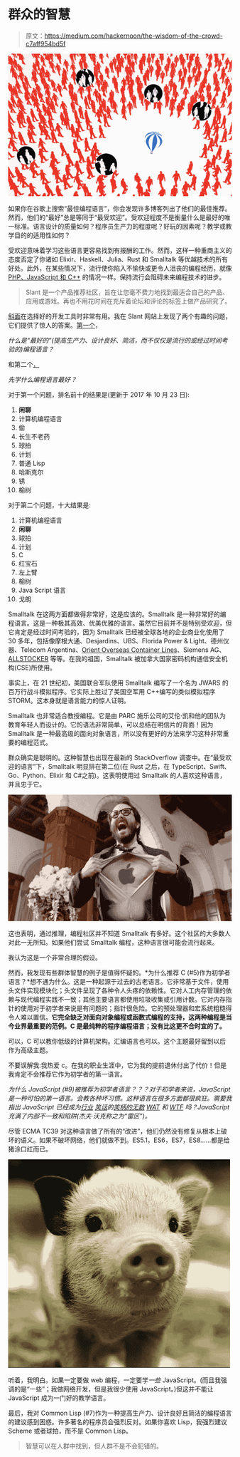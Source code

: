 # 群众的智慧

> 原文：<https://medium.com/hackernoon/the-wisdom-of-the-crowd-c7aff954bd5f>

![](img/ba5ffed407464acd0ed3c19e5d591f76.png)

如果你在谷歌上搜索“最佳编程语言”，你会发现许多博客列出了他们的最佳推荐。然而，他们的“最好”总是等同于“最受欢迎”。受欢迎程度不是衡量什么是最好的唯一标准。语言设计的质量如何？程序员生产力的程度呢？好玩的因素呢？教学或教学目的的适用性如何？

受欢迎意味着学习这些语言更容易找到有报酬的工作。然而，这样一种重商主义的态度否定了你诸如 Elixir、Haskell、Julia、Rust 和 Smalltalk 等优越技术的所有好处。此外，在某些情况下，流行使你陷入不愉快或更令人沮丧的编程经历，就像 [PHP、JavaScript 和 C++](/smalltalk-talk/the-three-worst-programming-languages-b1ec25a232c1) 的情况一样。保持流行会阻碍未来编程技术的进步。

> Slant 是一个产品推荐社区，旨在让您毫不费力地找到最适合自己的产品、应用或游戏。再也不用花时间在充斥着论坛和评论的标签上做产品研究了。

[斜面](https://www.slant.co)在选择好的开发工具时非常有用。我在 Slant 网站上发现了两个有趣的问题，它们提供了惊人的答案。[第一个](https://www.slant.co/topics/5984/~productivity-enhancing-well-designed-and-concise-rather-than-just-popular-or-time-tested-programming-la)，

*什么是“最好的”(提高生产力、设计良好、简洁，而不仅仅是流行的或经过时间考验的)编程语言？*

和第二个[，](https://www.slant.co/topics/25/~best-programming-language-to-learn-first)

*先学什么编程语言最好？*

对于第一个问题，排名前十的结果是(更新于 2017 年 10 月 23 日):

1.  **闲聊**
2.  计算机编程语言
3.  偷
4.  长生不老药
5.  球拍
6.  计划
7.  普通 Lisp
8.  哈斯克尔
9.  锈
10.  榆树

对于第二个问题，十大结果是:

1.  计算机编程语言
2.  **闲聊**
3.  球拍
4.  计划
5.  C
6.  红宝石
7.  左上臂
8.  榆树
9.  Java Script 语言
10.  戈朗

Smalltalk 在这两方面都做得非常好，这是应该的。Smalltalk 是一种非常好的编程语言。这是一种极其高效、优美优雅的语言。虽然它目前并不是特别受欢迎，但它肯定是经过时间考验的，因为 Smalltalk 已经被全球各地的企业商业化使用了 30 多年，包括像摩根大通、Desjardins、UBS、Florida Power & Light、德州仪器、Telecom Argentina、[Orient Overseas Container Lines](http://smalltalk-lang.blogspot.ca/2017/04/a-smalltalk-success-story-orient.html)、Siemens AG、 [ALLSTOCKER](http://pharo.org/success/AllStocker) 等等。在我的祖国，Smalltalk 被加拿大国家密码机构通信安全机构(CSE)所使用。

事实上，在 21 世纪初，美国联合军队使用 Smalltalk 编写了一个名为 JWARS 的百万行战斗模拟程序。它实际上胜过了美国空军用 C++编写的类似模拟程序 STORM。这本身就是语言能力的惊人证明。

Smalltalk 也非常适合教授编程。它是由 PARC 施乐公司的艾伦·凯和他的团队为教育年轻人而设计的。它的语法非常简单，可以总结在明信片的背面！因为 Smalltalk 是一种最高级的面向对象语言，所以没有更好的方法来学习这种非常重要的编程范式。

群众确实是聪明的。这种智慧也出现在最新的 StackOverflow 调查中。在“最受欢迎的语言”下，Smalltalk 明显排在第二位(在 Rust 之后，在 TypeScript、Swift、Go、Python、Elixir 和 C#之前)。这表明使用过 Smalltalk 的人喜欢这种语言，并且忠于它。

[![](img/e832362f1d21eaf6a0a8891e7750bdda.png)](https://medium.com/p/apple-has-been-using-smalltalk-for-years-f9df22dd29fe)

这也表明，通过推理，编程社区并不知道 Smalltalk 有多好。这个社区的大多数人对此一无所知。如果他们尝试 Smalltalk 编程，这种语言很可能会流行起来。

我认为这是一个非常合理的假设。

然而，我发现有些群体智慧的例子是值得怀疑的。*为什么推荐 C (#5)作为初学者语言？*想不通为什么。这是一种起源于过去的古老语言。它非常基于文件，使用头文件实现模块化；头文件呈现了各种令人头疼的依赖性。它对人工内存管理的依赖与现代编程实践不一致；其他主要语言都使用垃圾收集或引用计数。它对内存指针的使用对于初学者来说是有问题的；指针很危险。它的预处理器和宏系统粗糙得令人难以置信。**它完全缺乏对面向对象编程或函数式编程的支持，这两种编程是当今业界最重要的范例。C 是最纯粹的程序编程语言；没有比这更不合时宜的了。**

可以，C 可以教你低级的计算机架构。汇编语言也可以。这个主题最好留到以后作为高级主题。

不要误解我:我热爱 c。在我的职业生涯中，它为我的提前退休付出了代价！但是我肯定不会推荐它作为初学者的第一语言。

*为什么 JavaScript (#9)被推荐为初学者语言？？？对于初学者来说，JavaScript 是一种可怕的第一语言。会教各种坏习惯。这种语言在很多方面都很疯狂。需要我指出 JavaScript 已经成为[行业](https://youtu.be/2pL28CcEijU) [笑话](/javascript-non-grata/down-the-javascript-hole-f45417ce7d1f)的[笑柄的无数](https://youtu.be/D5xh0ZIEUOE) [WAT](https://www.destroyallsoftware.com/talks/wat) 和 [WTF](https://wtfjs.com) 吗？JavaScript 充满了内部不一致和陷阱(杰夫·沃克称之为“雷区”)。*

尽管 ECMA TC39 对这种语言做了所有的“改进”，他们仍然没有修复从根本上破坏的语义。如果不破坏网络，他们就做不到。ES5.1，ES6，ES7，ES8……都是给猪涂口红而已。

![](img/b8a86a4d856fa7fb8915954b75912538.png)

听着，我明白。如果一定要做 web 编程，一定要学*一些* JavaScript。(而且我强调的是“一些”；我做网络开发，但是我很少使用 JavaScript。)但这并不能让 JavaScript 成为一门好的教学语言。

最后，我对 Common Lisp (#7)作为一种提高生产力、设计良好且简洁的编程语言的建议感到困惑。许多著名的程序员会强烈反对。如果你喜欢 Lisp，我强烈建议 Scheme 或者球拍，而不是 Common Lisp。

> 智慧可以在人群中找到，但人群不是不会犯错的。